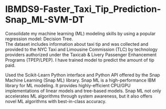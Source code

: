 # IBMDS9-Faster_Taxi_Tip_Prediction-Snap_ML-SVM-DT


Consolidate my machine learning (ML) modeling skills by using a popular regression model: Decision Tree.   
The dataset includes information about taxi tip and was collected and provided to the NYC Taxi and Limousine Commission (TLC) by technology providers authorized under the Taxicab & Livery Passenger Enhancement Programs (TPEP/LPEP). I have trained model to predict the amount of tip paid.    
     
Used the Scikit-Learn Python interface and Python API offered by the Snap Machine Learning (Snap ML) library. Snap ML is a high-performance IBM library for ML modeling. It provides highly-efficient CPU/GPU implementations of linear models and tree-based models. Snap ML not only accelerates ML algorithms through system awareness, but it also offers novel ML algorithms with best-in-class accuracy.

